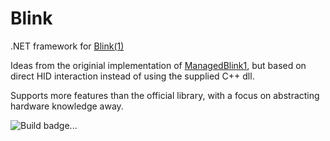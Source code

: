 Blink
=====

.NET framework for [Blink(1)](http://thingm.com/products/blink-1.html)

Ideas from the originial implementation of [ManagedBlink1](https://github.com/todbot/blink1/), but based on direct HID interaction instead of using the supplied C++ dll.

Supports more features than the official library, with a focus on abstracting hardware knowledge away.

![Build badge...](https://github.com/SleddogSoftwareDevelopment/blink1/actions/workflows/ci.yml/badge.svg)

